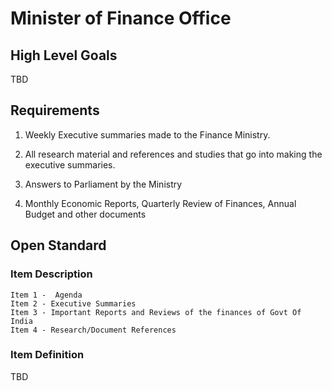 # Minister of Finance Office

## High Level Goals
TBD

## Requirements
1. Weekly Executive summaries made to the Finance Ministry.

2. All research material and references and studies that go into making the executive summaries.

3. Answers to Parliament by the Ministry

4. Monthly Economic Reports, Quarterly Review of Finances, Annual Budget and other documents

## Open Standard

### Item Description

    Item 1 -  Agenda
    Item 2 - Executive Summaries
    Item 3 - Important Reports and Reviews of the finances of Govt Of India
    Item 4 - Research/Document References


### Item Definition

TBD
